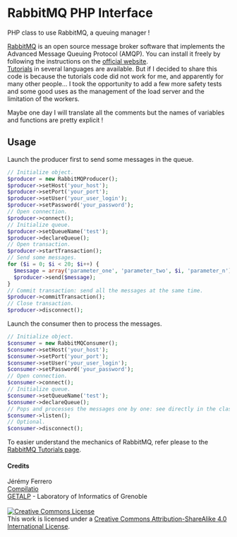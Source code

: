 # RabbitMQ PHP Interface

PHP class to use RabbitMQ, a queuing manager !

[RabbitMQ](https://www.rabbitmq.com/features.html) is an open source message broker software that implements the Advanced Message Queuing Protocol (AMQP). You can install it freely by following the instructions on the [official website](https://www.rabbitmq.com/download.html). <br />
[Tutorials](https://www.rabbitmq.com/getstarted.html) in several languages are available. But if I decided to share this code is because the tutorials code did not work for me, and apparently for many other people... I took the opportunity to add a few more safety tests and some good uses as the management of the load server and the limitation of the workers.

Maybe one day I will translate all the comments but the names of variables and functions are pretty explicit !

## Usage

Launch the producer first to send some messages in the queue.

```php
// Initialize object.
$producer = new RabbitMQProducer();
$producer->setHost('your_host');
$producer->setPort('your_port');
$producer->setUser('your_user_login');
$producer->setPassword('your_password');
// Open connection.
$producer->connect();
// Initialize queue.
$producer->setQueueName('test');
$producer->declareQueue();
// Open transaction.
$producer->startTransaction();
// Send some messages.
for ($i = 0; $i < 20; $i++) {
  $message = array('parameter_one', 'parameter_two', $i, 'parameter_n');
  $producer->send($message);
}
// Commit transaction: send all the messages at the same time.
$producer->commitTransaction();
// Close transaction.
$producer->disconnect();
```

Launch the consumer then to process the messages.

```php
// Initialize object.
$consumer = new RabbitMQConsumer();
$consumer->setHost('your_host');
$consumer->setPort('your_port');
$consumer->setUser('your_user_login');
$consumer->setPassword('your_password');
// Open connection.
$consumer->connect();
// Initialize queue.
$consumer->setQueueName('test');
$consumer->declareQueue();
// Pops and processes the messages one by one: see directly in the class for more information.
$consumer->listen();
// Optional.
$consumer->disconnect();
```
To easier understand the mechanics of RabbitMQ, refer please to the [RabbitMQ Tutorials page](https://www.rabbitmq.com/getstarted.html).

#### Credits

Jérémy Ferrero<br />
[Compilatio](https://www.compilatio.net/)<br />
[GETALP](http://getalp.imag.fr/xwiki/bin/view/Main/) - Laboratory of Informatics of Grenoble <br/> <br/>
<a rel="license" href="http://creativecommons.org/licenses/by-sa/4.0/"><img alt="Creative Commons License" style="border-width:0" src="https://i.creativecommons.org/l/by-sa/4.0/88x31.png" /></a><br />This work is licensed under a <a rel="license" href="http://creativecommons.org/licenses/by-sa/4.0/">Creative Commons Attribution-ShareAlike 4.0 International License</a>.
